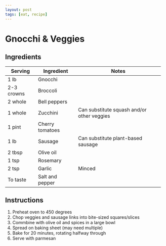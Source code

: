 ```yaml
---
layout: post
tags: [eat, recipe]
---
```


# Gnocchi & Veggies

## Ingredients

| Serving | Ingredient | Notes |
|-|-|-|
| 1 lb | Gnocchi |  |
| 2-3 crowns | Broccoli | |
| 2 whole | Bell peppers |  |
| 1 whole | Zucchini | Can substitute squash and/or other veggies |
| 1 pint | Cherry tomatoes |  |
| 1 lb | Sausage | Can substitute plant-based sausage |
| 2 tbsp | Olive oil |  |
| 1 tsp | Rosemary |  |
| 2 tsp | Garlic | Minced |
| To taste | Salt and pepper |  |

## Instructions

1. Preheat oven to 450 degrees
1. Chop veggies and sausage links into bite-sized squares/slices
1. Commbine with olive oil and spices in a large bowl
1. Spread on baking sheet (may need multiple)
1. Bake for 20 minutes, rotating halfway through
1. Serve with parmesan
